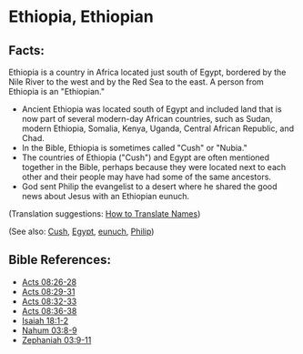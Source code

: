 # Ethiopia, Ethiopian #

## Facts: ##

Ethiopia is a country in Africa located just south of Egypt, bordered by the Nile River to the west and by the Red Sea to the east. A person from Ethiopia is an "Ethiopian."

* Ancient Ethiopia was located south of Egypt and included land that is now part of several modern-day African countries, such as Sudan, modern Ethiopia, Somalia, Kenya, Uganda, Central African Republic, and Chad. 
* In the Bible, Ethiopia is sometimes called "Cush" or "Nubia."
* The countries of Ethiopia ("Cush") and Egypt are often mentioned together in the Bible, perhaps because they were located next to each other and their people may have had some of the same ancestors.
* God sent Philip the evangelist to a desert where he shared the good news about Jesus with an Ethiopian eunuch.

(Translation suggestions: [How to Translate Names](en/ta-vol1/translate/man/translate-names))

(See also: [Cush](../other/cush.md), [Egypt](../other/egypt.md), [eunuch](../other/eunuch.md), [Philip](../other/philip.md))

## Bible References: ##

* [Acts 08:26-28](en/tn/act/help/08/26)
* [Acts 08:29-31](en/tn/act/help/08/29)
* [Acts 08:32-33](en/tn/act/help/08/32)
* [Acts 08:36-38](en/tn/act/help/08/36)
* [Isaiah 18:1-2](en/tn/isa/help/18/01)
* [Nahum 03:8-9](en/tn/nam/help/03/08)
* [Zephaniah 03:9-11](en/tn/zep/help/03/09)